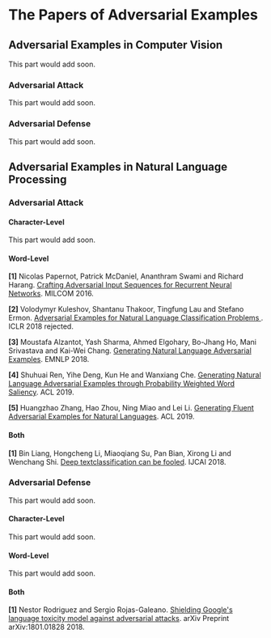 # The Papers of Adversarial Examples

## Adversarial Examples in Computer Vision

This part would add soon.

### Adversarial Attack

This part would add soon.

### Adversarial Defense

This part would add soon.

## Adversarial Examples in Natural Language Processing

### Adversarial Attack

#### Character-Level

This part would add soon.

#### Word-Level

**[1]** Nicolas Papernot, Patrick McDaniel, Ananthram Swami and Richard Harang. [Crafting Adversarial Input Sequences for Recurrent Neural Networks](https://arxiv.org/abs/1604.08275). MILCOM 2016.

**[2]** Volodymyr Kuleshov, Shantanu Thakoor, Tingfung Lau and Stefano Ermon. [Adversarial Examples for Natural Language Classification Problems ](https://openreview.net/pdf?id=r1QZ3zbAZ). ICLR 2018 rejected.

**[3]** Moustafa Alzantot, Yash Sharma, Ahmed Elgohary, Bo-Jhang Ho, Mani Srivastava and Kai-Wei Chang. [Generating Natural Language Adversarial Examples](https://arxiv.org/abs/1804.07998). EMNLP 2018.

**[4]** Shuhuai Ren, Yihe Deng, Kun He and Wanxiang Che. [Generating Natural Language Adversarial Examples through Probability Weighted Word Saliency](https://www.aclweb.org/anthology/P19-1103). ACL 2019.

**[5]** Huangzhao Zhang, Hao Zhou, Ning Miao and Lei Li. [Generating Fluent Adversarial Examples for Natural Languages](https://www.aclweb.org/anthology/P19-1559). ACL 2019.

#### Both

**[1]** Bin Liang, Hongcheng Li, Miaoqiang Su, Pan Bian, Xirong Li and Wenchang Shi. [Deep textclassification can be fooled](https://arxiv.org/abs/1704.08006). IJCAI 2018. 

### Adversarial Defense

This part would add soon.

#### Character-Level

This part would add soon.

#### Word-Level

This part would add soon.

#### Both

**[1]** Nestor Rodriguez and Sergio Rojas-Galeano. [Shielding Google's language toxicity model against adversarial attacks](https://arxiv.org/abs/1801.01828). arXiv Preprint arXiv:1801.01828 2018.